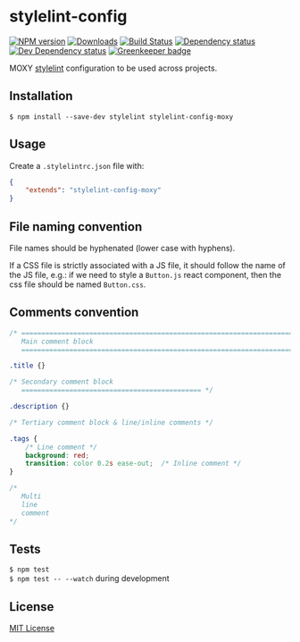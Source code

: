 # stylelint-config

[![NPM version][npm-image]][npm-url] [![Downloads][downloads-image]][npm-url] [![Build Status][travis-image]][travis-url] [![Dependency status][david-dm-image]][david-dm-url] [![Dev Dependency status][david-dm-dev-image]][david-dm-dev-url] [![Greenkeeper badge][greenkeeper-image]][greenkeeper-url]


[npm-url]:https://npmjs.org/package/stylelint-config-moxy
[npm-image]:http://img.shields.io/npm/v/stylelint-config-moxy.svg
[downloads-image]:http://img.shields.io/npm/dm/stylelint-config-moxy.svg
[travis-url]:https://travis-ci.org/moxystudio/stylelint-config
[travis-image]:http://img.shields.io/travis/moxystudio/stylelint-config/master.svg
[david-dm-url]:https://david-dm.org/moxystudio/stylelint-config
[david-dm-image]:https://img.shields.io/david/moxystudio/stylelint-config.svg
[david-dm-dev-url]:https://david-dm.org/moxystudio/stylelint-config?type=dev
[david-dm-dev-image]:https://img.shields.io/david/dev/moxystudio/stylelint-config.svg
[greenkeeper-image]:https://badges.greenkeeper.io/moxystudio/stylelint-config.svg
[greenkeeper-url]:https://greenkeeper.io

MOXY [stylelint](http://stylelint.org/) configuration to be used across projects.


## Installation

`$ npm install --save-dev stylelint stylelint-config-moxy`


## Usage

Create a `.stylelintrc.json` file with:

```json
{
    "extends": "stylelint-config-moxy"
}
```

## File naming convention

File names should be hyphenated (lower case with hyphens).

If a CSS file is strictly associated with a JS file, it should follow the name of the JS file, e.g.: if we need to style a `Button.js` react component, then the css file should be named `Button.css`.


## Comments convention

```css
/* ==========================================================================
   Main comment block
   ========================================================================== */

.title {}

/* Secondary comment block
   ============================================= */

.description {}

/* Tertiary comment block & line/inline comments */

.tags {
    /* Line comment */
    background: red;
    transition: color 0.2s ease-out;  /* Inline comment */
}

/*
   Multi
   line
   comment
*/
```


## Tests

`$ npm test`   
`$ npm test -- --watch` during development


## License

[MIT License](http://opensource.org/licenses/MIT)
